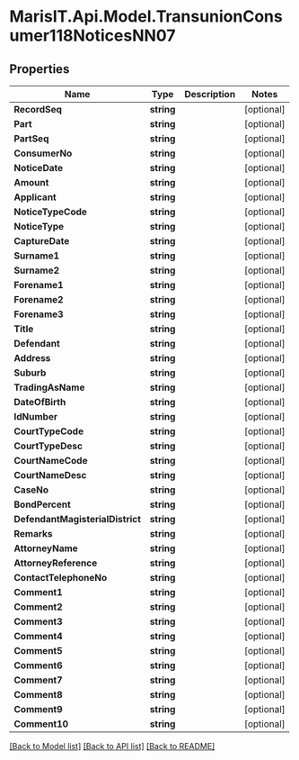 
# MarisIT.Api.Model.TransunionConsumer118NoticesNN07

## Properties

Name | Type | Description | Notes
------------ | ------------- | ------------- | -------------
**RecordSeq** | **string** |  | [optional] 
**Part** | **string** |  | [optional] 
**PartSeq** | **string** |  | [optional] 
**ConsumerNo** | **string** |  | [optional] 
**NoticeDate** | **string** |  | [optional] 
**Amount** | **string** |  | [optional] 
**Applicant** | **string** |  | [optional] 
**NoticeTypeCode** | **string** |  | [optional] 
**NoticeType** | **string** |  | [optional] 
**CaptureDate** | **string** |  | [optional] 
**Surname1** | **string** |  | [optional] 
**Surname2** | **string** |  | [optional] 
**Forename1** | **string** |  | [optional] 
**Forename2** | **string** |  | [optional] 
**Forename3** | **string** |  | [optional] 
**Title** | **string** |  | [optional] 
**Defendant** | **string** |  | [optional] 
**Address** | **string** |  | [optional] 
**Suburb** | **string** |  | [optional] 
**TradingAsName** | **string** |  | [optional] 
**DateOfBirth** | **string** |  | [optional] 
**IdNumber** | **string** |  | [optional] 
**CourtTypeCode** | **string** |  | [optional] 
**CourtTypeDesc** | **string** |  | [optional] 
**CourtNameCode** | **string** |  | [optional] 
**CourtNameDesc** | **string** |  | [optional] 
**CaseNo** | **string** |  | [optional] 
**BondPercent** | **string** |  | [optional] 
**DefendantMagisterialDistrict** | **string** |  | [optional] 
**Remarks** | **string** |  | [optional] 
**AttorneyName** | **string** |  | [optional] 
**AttorneyReference** | **string** |  | [optional] 
**ContactTelephoneNo** | **string** |  | [optional] 
**Comment1** | **string** |  | [optional] 
**Comment2** | **string** |  | [optional] 
**Comment3** | **string** |  | [optional] 
**Comment4** | **string** |  | [optional] 
**Comment5** | **string** |  | [optional] 
**Comment6** | **string** |  | [optional] 
**Comment7** | **string** |  | [optional] 
**Comment8** | **string** |  | [optional] 
**Comment9** | **string** |  | [optional] 
**Comment10** | **string** |  | [optional] 

[[Back to Model list]](../README.md#documentation-for-models)
[[Back to API list]](../README.md#documentation-for-api-endpoints)
[[Back to README]](../README.md)

